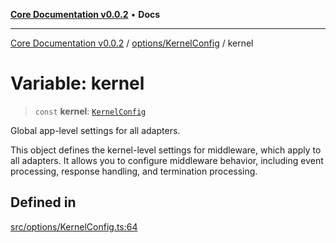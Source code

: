 [**Core Documentation v0.0.2**](../../../README.md) • **Docs**

***

[Core Documentation v0.0.2](../../../modules.md) / [options/KernelConfig](../README.md) / kernel

# Variable: kernel

> `const` **kernel**: [`KernelConfig`](../interfaces/KernelConfig.md)

Global app-level settings for all adapters.

This object defines the kernel-level settings for middleware, which apply to all adapters.
It allows you to configure middleware behavior, including event processing, response handling,
and termination processing.

## Defined in

[src/options/KernelConfig.ts:64](https://github.com/stonemjs/core/blob/dd7eaec566465ef84c36b87b824f8ea9ab76e8fa/src/options/KernelConfig.ts#L64)

